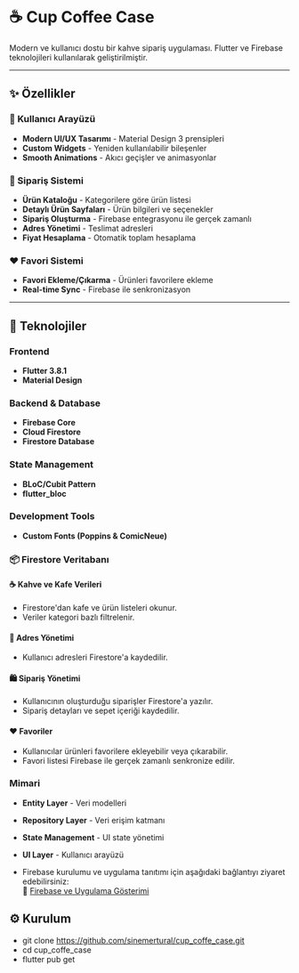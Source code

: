 # ☕ Cup Coffee Case

Modern ve kullanıcı dostu bir kahve sipariş uygulaması. Flutter ve Firebase teknolojileri kullanılarak geliştirilmiştir.

---

## ✨ Özellikler

### 🎨 Kullanıcı Arayüzü
- **Modern UI/UX Tasarımı** - Material Design 3 prensipleri
- **Custom Widgets** - Yeniden kullanılabilir bileşenler
- **Smooth Animations** - Akıcı geçişler ve animasyonlar

### 🛒 Sipariş Sistemi
- **Ürün Kataloğu** - Kategorilere göre ürün listesi
- **Detaylı Ürün Sayfaları** - Ürün bilgileri ve seçenekler
- **Sipariş Oluşturma** - Firebase entegrasyonu ile gerçek zamanlı
- **Adres Yönetimi** - Teslimat adresleri
- **Fiyat Hesaplama** - Otomatik toplam hesaplama

### ❤️ Favori Sistemi
- **Favori Ekleme/Çıkarma** - Ürünleri favorilere ekleme
- **Real-time Sync** - Firebase ile senkronizasyon

---

## 🧱 Teknolojiler

### Frontend
- **Flutter 3.8.1**
- **Material Design**

### Backend & Database
- **Firebase Core**
- **Cloud Firestore**
- **Firestore Database**

### State Management
- **BLoC/Cubit Pattern**
- **flutter_bloc**

### Development Tools
- **Custom Fonts (Poppins & ComicNeue)**

### 📦 Firestore Veritabanı

#### ☕ Kahve ve Kafe Verileri
- Firestore'dan kafe ve ürün listeleri okunur.
- Veriler kategori bazlı filtrelenir.

#### 📍 Adres Yönetimi
- Kullanıcı adresleri Firestore'a kaydedilir.

#### 🛍️ Sipariş Yönetimi
- Kullanıcının oluşturduğu siparişler Firestore'a yazılır.
- Sipariş detayları ve sepet içeriği kaydedilir.

#### ❤️ Favoriler
- Kullanıcılar ürünleri favorilere ekleyebilir veya çıkarabilir.
- Favori listesi Firebase ile gerçek zamanlı senkronize edilir.
  

### Mimari
- **Entity Layer** - Veri modelleri
- **Repository Layer** - Veri erişim katmanı
- **State Management** - UI state yönetimi
- **UI Layer** - Kullanıcı arayüzü

- Firebase kurulumu ve uygulama tanıtımı için aşağıdaki bağlantıyı ziyaret edebilirsiniz:  
🔗 [Firebase ve Uygulama Gösterimi](https://drive.google.com/file/d/1kIyW8GfREKK-22NIxxcymc7pmYHOYoR2/view?usp=sharing)


## ⚙️ Kurulum
- git clone https://github.com/sinemertural/cup_coffe_case.git
- cd cup_coffe_case
- flutter pub get

